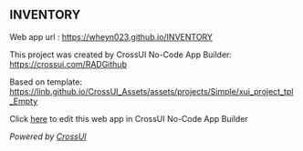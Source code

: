 ## INVENTORY
Web app url : https://wheyn023.github.io/INVENTORY

This project was created by CrossUI No-Code App Builder: https://crossui.com/RADGithub

Based on template: https://linb.github.io/CrossUI_Assets/assets/projects/Simple/xui_project_tpl_Empty

Click [here](https://crossui.com/RADGithub/#!from=github&owner=wheyn023&repo=INVENTORY) to edit this web app in CrossUI No-Code App Builder

<i>Powered by [CrossUI](https://crossui.com)</i>
